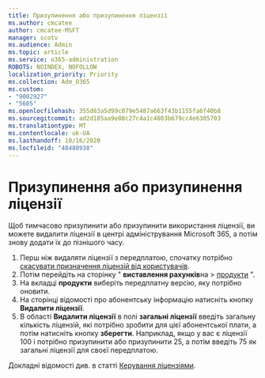 ```yaml
---
title: Призупинення або призупинення ліцензії
ms.author: cmcatee
author: cmcatee-MSFT
manager: scotv
ms.audience: Admin
ms.topic: article
ms.service: o365-administration
ROBOTS: NOINDEX, NOFOLLOW
localization_priority: Priority
ms.collection: Adm_O365
ms.custom:
- "9002927"
- "5605"
ms.openlocfilehash: 355d83a5d99c079e5487a663f43b1155fa6f40b8
ms.sourcegitcommit: ad2d185aa9e08c27c4a1c4803b679cc4e6305703
ms.translationtype: MT
ms.contentlocale: uk-UA
ms.lasthandoff: 10/16/2020
ms.locfileid: "48488938"
---
```

# <a name="suspend-or-pause-licenses"></a>Призупинення або призупинення ліцензії

Щоб тимчасово призупинити або призупинити використання ліцензії, ви можете видалити ліцензії в центрі адміністрування Microsoft 365, а потім знову додати їх до пізнішого часу.

1. Перш ніж видаляти ліцензії з передплатою, спочатку потрібно [скасувати призначення ліцензій від користувачів](https://docs.microsoft.com/microsoft-365/admin/manage/remove-licenses-from-users).
2. Потім перейдіть на сторінку " **виставлення рахунків**на  >  [продукти](https://go.microsoft.com/fwlink/p/?linkid=842054) ".
3. На вкладці **продукти** виберіть передплатну версію, яку потрібно оновити.
4. На сторінці відомості про абонентську інформацію натисніть кнопку **Видалити ліцензії**.
5. В області **Видалити ліцензії** в полі **загальні ліцензії** введіть загальну кількість ліцензій, які потрібно зробити для цієї абонентської плати, а потім натисніть кнопку **зберегти**. Наприклад, якщо у вас є ліцензії 100 і потрібно призупинити або призупинити 25, а потім введіть 75 як загальні ліцензії для своєї передплатою.

Докладні відомості див. в статті [Керування ліцензіями](https://docs.microsoft.com/microsoft-365/commerce/licenses/buy-licenses).